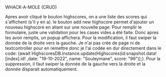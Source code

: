 WHACK-A-MOLE (CRUD)

Apres avoir cliqué le bouton highscores, on a une liste des scores qui s'affichent (s'il y en a).
le bouton add new highscore permet d'ajouter un nouveau highscore en allant sur une nouvelle page.
Pour remplir le formulaire, juste une validation pour les cases vides a été faite. Donc apres les avoir remplis, un popup affichera.
Pour la modification, il faut swiper la donnée de la droite vers la gauche.
Je n'ai pas crée de page ni de textcontroller pour en remettre donc je l'ai codée en dur directement dans le code: (await HighscoresDB.instance.update(Highscores(id:snapshot.data![index].id! ,date: "19-10-2022", name: "Souleymane", score: "99"));).
Pour la suppression, il faut swiper la donnée de la gauche vers la droite et la donnée disparait automatiquement.